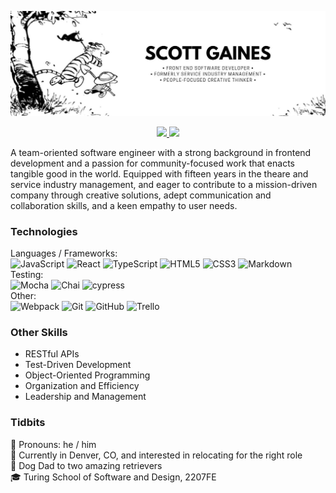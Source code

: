 [![Calvin and Hobbes running towards a new adventure with Scott's introductory info superimposed](/scott-gaines-header-1.jpg "Header")](https://www.linkedin.com/in/scottdgaines-fe/)

<p align="center">
  <a href="mailto:scottdgaines@gmail.com">
    <img src="https://img.shields.io/badge/Gmail-D14836?style=for-the-badge&logo=gmail&logoColor=white" />
  </a>
  <a href="https://www.linkedin.com/in/scottdgaines-fe/">
    <img src="https://img.shields.io/badge/LinkedIn-0077B5?style=for-the-badge&logo=linkedin&logoColor=white" />
  </a>
</p> 
  
A team-oriented software engineer with a strong background in frontend development and a passion for community-focused work that enacts tangible good in the world. Equipped with fifteen years in the theare and service industry management, and eager to contribute to a mission-driven company through creative solutions, adept communication and collaboration skills, and a keen empathy to user needs. 

### Technologies
Languages / Frameworks: </br>
![JavaScript](https://img.shields.io/badge/javascript-%23323330.svg?style=for-the-badge&logo=javascript&logoColor=%23F7DF1E)
![React](https://img.shields.io/badge/react-%2320232a.svg?style=for-the-badge&logo=react&logoColor=%2361DAFB)
![TypeScript](https://img.shields.io/badge/TypeScript-3178C6.svg?style=for-the-badge&logo=TypeScript&logoColor=white)
![HTML5](https://img.shields.io/badge/html5-%23E34F26.svg?style=for-the-badge&logo=html5&logoColor=white)
![CSS3](https://img.shields.io/badge/css3-%231572B6.svg?style=for-the-badge&logo=css3&logoColor=white)
![Markdown](https://img.shields.io/badge/markdown-%23000000.svg?style=for-the-badge&logo=markdown&logoColor=white)</br>
Testing:</br>
![Mocha](https://img.shields.io/badge/-mocha-%238D6748?style=for-the-badge&logo=mocha&logoColor=white)
![Chai](https://a11ybadges.com/badge?logo=chai)
![cypress](https://img.shields.io/badge/-cypress-%23E5E5E5?style=for-the-badge&logo=cypress&logoColor=058a5e) </br>
Other:</br>
![Webpack](https://img.shields.io/badge/webpack-%238DD6F9.svg?style=for-the-badge&logo=webpack&logoColor=black)
![Git](https://img.shields.io/badge/git-%23F05033.svg?style=for-the-badge&logo=git&logoColor=white)
![GitHub](https://img.shields.io/badge/github-%23121011.svg?style=for-the-badge&logo=github&logoColor=white)
![Trello](https://img.shields.io/badge/Trello-%23026AA7.svg?style=for-the-badge&logo=Trello&logoColor=white)


### Other Skills
- RESTful APIs
- Test-Driven Development
- Object-Oriented Programming
- Organization and Efficiency
- Leadership and Management

### Tidbits
👤  Pronouns: he / him<br>
📍  Currently in Denver, CO, and interested in relocating for the right role<br>
🐶  Dog Dad to two amazing retrievers<br>
🎓  Turing School of Software and Design, 2207FE

